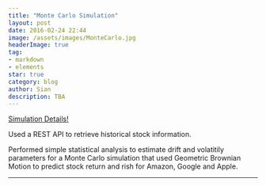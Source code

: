 ```yaml
---
title: "Monte Carlo Simulation"
layout: post
date: 2016-02-24 22:44
image: /assets/images/MonteCarlo.jpg 
headerImage: true
tag:
- markdown
- elements
star: true
category: blog
author: Sian
description: TBA
---
```


[Simulation Details!][1]

Used a REST API to retrieve historical stock information. 

Performed simple statistical analysis to estimate drift and volatitily parameters for a Monte Carlo simulation that used Geometric Brownian Motion to predict stock return and rish for Amazon, Google and Apple.



---



[1]: https://github.com/Siaan/MonteCarloSimulation

